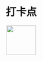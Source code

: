 <h1 align=center>打卡点</h1>

<div align=center>
    <a href="https://github.com/Ting-Code/Ting-Library-Monorepo" target="_blank">
        <img src="https://avatars.githubusercontent.com/u/56524782?v=4" width="80" height="80">
    </a>
</div>
